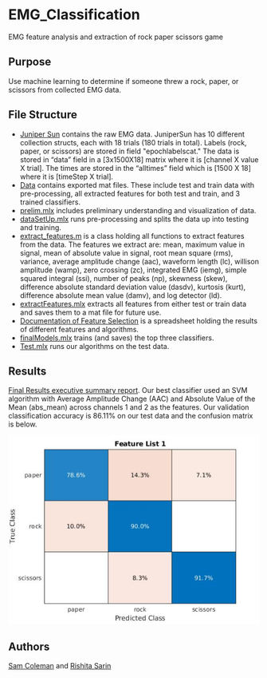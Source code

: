 # EMG_Classification
EMG feature analysis and extraction of rock paper scissors game

## Purpose
Use machine learning to determine if someone threw a rock, paper, or scissors from collected EMG data.

## File Structure
- [Juniper Sun](https://github.com/sam-coleman/EMG_Classification/tree/main/JuniperSun) contains the raw EMG data. JuniperSun has 10 different collection structs, each with 18 trials (180 trials in total). Labels (rock, paper, or scissors) are stored in field "epochlabelscat."  The data is stored in “data” field in a [3x1500X18] matrix where it is [channel X value X trial]. The times are stored in the “alltimes” field which is [1500 X 18] where it is [timeStep X trial].
- [Data](https://github.com/sam-coleman/EMG_Classification/tree/main/data) contains exported mat files. These include test and train data with pre-processing, all extracted features for both test and train, and 3 trained classifiers. 
- [prelim.mlx](https://github.com/sam-coleman/EMG_Classification/blob/main/prelim.mlx) includes preliminary understanding and visualization of data.
- [dataSetUp.mlx](https://github.com/sam-coleman/EMG_Classification/blob/main/dataSetUp.mlx) runs pre-processing and splits the data up into testing and training.
- [extract_features.m](https://github.com/sam-coleman/EMG_Classification/blob/main/extract_features.m) is a class holding all functions to extract features from the data. The features we extract are: mean, maximum value in signal, mean of absolute value in signal, root mean square (rms), variance, average amplitude change (aac), waveform length (lc), willison amplitude (wamp), zero crossing (zc), integrated EMG (iemg), simple squared integral (ssi), number of peaks (np), skewness (skew), difference absolute standard deviation value (dasdv), kurtosis (kurt), difference absolute mean value (damv), and log detector (ld).
- [extractFeatures.mlx](https://github.com/sam-coleman/EMG_Classification/blob/main/extractFeatures.mlx) extracts all features from either test or train data and saves them to a mat file for future use.
- [Documentation of Feature Selection](https://docs.google.com/spreadsheets/d/19WO7bkwY86gnjzJEToPZt_6A1pq4m1qWPwOc_FzCt88/edit?usp=sharing) is a spreadsheet holding the results of different features and algorithms.
- [finalModels.mlx](https://github.com/sam-coleman/EMG_Classification/blob/main/finalModels.mlx) trains (and saves) the top three classifiers.
- [Test.mlx](https://github.com/sam-coleman/EMG_Classification/blob/main/test.mlx) runs our algorithms on the test data.

## Results
[Final Results executive summary report](https://github.com/sam-coleman/EMG_Classification/blob/main/Writeup.pdf).
Our best classifier used an SVM algorithm with Average Amplitude Change (AAC) and Absolute Value of the Mean (abs_mean) across channels 1 and 2 as the features. Our validation classification accuracy is 86.11% on our test data and the confusion matrix is below.

![Confusion Matrix](/figures/list1ConfusionPerc.jpg)

## Authors
[Sam Coleman](https://github.com/sam-coleman) and [Rishita Sarin](https://github.com/rishitasarin)
